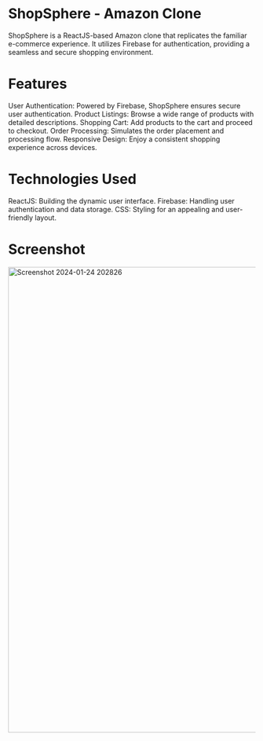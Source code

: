 # ShopSphere - Amazon Clone

ShopSphere is a ReactJS-based Amazon clone that replicates the familiar e-commerce experience. It utilizes Firebase for authentication, providing a seamless and secure shopping environment.

# Features

User Authentication: Powered by Firebase, ShopSphere ensures secure user authentication.
Product Listings: Browse a wide range of products with detailed descriptions.
Shopping Cart: Add products to the cart and proceed to checkout.
Order Processing: Simulates the order placement and processing flow.
Responsive Design: Enjoy a consistent shopping experience across devices.

# Technologies Used

ReactJS: Building the dynamic user interface.
Firebase: Handling user authentication and data storage.
CSS: Styling for an appealing and user-friendly layout.

# Screenshot

<img width="948" alt="Screenshot 2024-01-24 202826" src="https://github.com/draksham/Amazon-Clone/assets/123640464/bd8743d0-eb1a-499a-af86-a698992dfa78">

 

